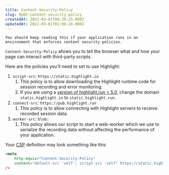 ```yaml
---
title: Content-Security-Policy
slug: 9pQt-content-security-policy
createdAt: 2022-03-01T00:39:25.000Z
updatedAt: 2022-03-01T01:08:28.000Z
---
```


```hint
You should keep reading this if your application runs in an environment that enforces content security policies.
```

`Content-Security-Policy` allows you to tell the browser what and how your page can interact with third-party scripts.

Here are the policies you'll need to set to use Highlight:

1.  `script-src`: `https://static.highlight.io`
    1.  This policy is to allow downloading the Highlight runtime code for session recording and error monitoring.
    2.  If you are using a [version of highlight.run < 5.0](https://www.npmjs.com/package/highlight.run/v/5.0.0), change the domain `static.highlight.io` to `static.highlight.run`.
2.  `connect-src`: `https://pub.highlight.run`
    1.  This policy is to allow connecting with Highlight servers to receive recorded session data.
3.  `worker-src`: `blob:`
    1. This policy allows our script to start a web-worker which we use to serialize the recording data without affecting the performance of your application.

Your [CSP](https://developer.mozilla.org/en-US/docs/Web/HTTP/CSP) definition may look something like this:

```html
<meta
	http-equiv="Content-Security-Policy"
	content="default-src 'self'; script-src 'self' https://static.highlight.io; connect-src https://pub.highlight.run; worker-src blob:"
/>
```
